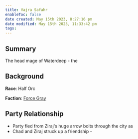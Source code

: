 ```yaml
---
title: Vajra Safahr
enableToc: false
date created: May 15th 2023, 8:27:16 pm
date modified: May 15th 2023, 11:33:42 pm
tags: 
---
```

## Summary
The head mage of Waterdeep - the

## Background
**Race**: Half Orc

**Faction**: [Force Gray](../Factions/Force%20Gray.md)

## Party Relationship
- Party fled from Ziraj's huge arrow bolts through the city as
- Chad and Ziraj struck up a friendship -
